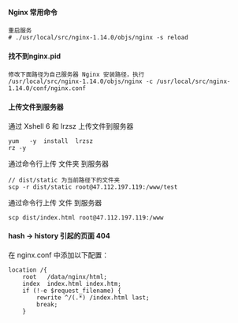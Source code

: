 #### Nginx 常用命令
```
重启服务
# ./usr/local/src/nginx-1.14.0/objs/nginx -s reload
```

#### 找不到nginx.pid
```
修改下面路径为自己服务器 Nginx 安装路径，执行
/usr/local/src/nginx-1.14.0/objs/nginx -c /usr/local/src/nginx-1.14.0/conf/nginx.conf
```

#### 上传文件到服务器
通过 Xshell 6 和 lrzsz 上传文件到服务器
```
yum   -y  install  lrzsz
rz -y
```

通过命令行上传 文件夹 到服务器
```
// dist/static 为当前路径下的文件夹
scp -r dist/static root@47.112.197.119:/www/test
```

通过命令行上传 文件 到服务器
```
scp dist/index.html root@47.112.197.119:/www
```

#### hash -> history 引起的页面 404
在 nginx.conf 中添加以下配置：
```
location /{
    root   /data/nginx/html;
    index  index.html index.htm;
    if (!-e $request_filename) {
        rewrite ^/(.*) /index.html last;
        break;
    }
```
